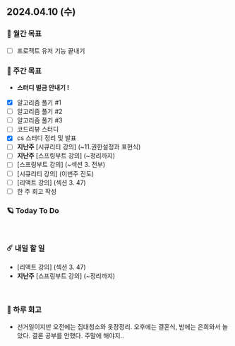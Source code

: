 ## 2024.04.10 (수)

### 🚀 월간 목표

- [ ] 프로젝트 유저 기능 끝내기
  <br/>

### 💫 주간 목표

- **스터디 벌금 안내기 !**
- [x] 알고리즘 풀기 #1
- [ ] 알고리즘 풀기 #2
- [ ] 알고리즘 풀기 #3
- [ ] 코드리뷰 스터디
- [x] cs 스터디 정리 및 발표
- [ ] **지난주** [시큐리티 강의] (~11.권한설정과 표현식)
- [ ] **지난주** [스프링부트 강의] (~정리까지)
- [ ] [스프링부트 강의] (~섹션 3. 전부)
- [ ] [시큐리티 강의] (이번주 진도)
- [ ] [리액트 강의] (섹션 3. 47)
- [ ] 한 주 회고 작성
  <br/>

### 🪐 Today To Do

  <br/>

### ☄️ 내일 할 일

- [리액트 강의] (섹션 3. 47)
- **지난주** [스프링부트 강의] (~정리까지)

<br/>

### 👾 하루 회고

- 선거일이지만 오전에는 집대청소와 옷장정리. 오후에는 결혼식, 밤에는 은희와서 놀았다. 결론 공부를 안했다. 주말에 해야지..